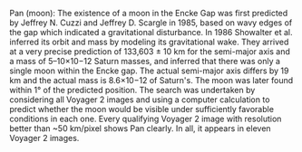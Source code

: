 Pan (moon): The existence of a moon in the Encke Gap was first predicted by Jeffrey N. Cuzzi and Jeffrey D. Scargle in 1985, based on wavy edges of the gap which indicated a gravitational disturbance. In 1986 Showalter et al. inferred its orbit and mass by modeling its gravitational wake. They arrived at a very precise prediction of 133,603 ± 10 km for the semi-major axis and a mass of 5–10×10−12 Saturn masses, and inferred that there was only a single moon within the Encke gap. The actual semi-major axis differs by 19 km and the actual mass is 8.6×10−12 of Saturn's. The moon was later found within 1° of the predicted position. The search was undertaken by considering all Voyager 2 images and using a computer calculation to predict whether the moon would be visible under sufficiently favorable conditions in each one. Every qualifying Voyager 2 image with resolution better than ~50 km/pixel shows Pan clearly. In all, it appears in eleven Voyager 2 images.
